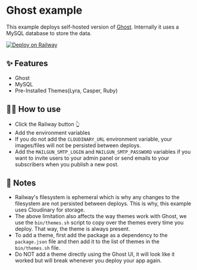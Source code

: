 # Ghost example

This example deploys self-hosted version of [Ghost](https://ghost.org/). Internally it uses a MySQL database to store the data.

[![Deploy on Railway](https://railway.app/button.svg)](https://railway.app/new/template?template=https%3A%2F%2Fgithub.com%2Fraghavmri%2Fghost-starter&plugins=mysql&envs=CLOUDINARY_URL%2CMAILGUN_SMTP_LOGIN%2CMAILGUN_SMTP_PASSWORD%2CBLOG_URL%2CPORT&optionalEnvs=CLOUDINARY_URL%2CMAILGUN_SMTP_LOGIN%2CMAILGUN_SMTP_PASSWORD&CLOUDINARY_URLDesc=For+file+storage.+If+you+do+not+add+this%2C+your+images+won%27t+persist+between+deploys&BLOG_URLDesc=The+URL+of+your+Ghost+blog&BLOG_URLDefault=https%3A%2F%2F%24%7B%7B+RAILWAY_STATIC_URL+%7D%7D&PORTDefault=2386)

## ✨ Features

- Ghost
- MySQL
- Pre-Installed Themes(Lyra, Casper, Ruby)

## 💁‍♀️ How to use

- Click the Railway button 👆
- Add the environment variables
- If you do not add the `CLOUDINARY_URL` environment variable, your images/files will not be persisted between deploys.
- Add the `MAILGUN_SMTP_LOGIN` and `MAILGUN_SMTP_PASSWORD` variables if you want to invite users to your admin panel or send emails to your subscribers when you publish a new post.

## 📝 Notes

- Railway's filesystem is ephemeral which is why any changes to the filesystem are not persisted between deploys. This is why, this example uses Cloudinary for storage.
- The above limitation also affects the way themes work with Ghost, we use the `bin/themes.sh` script to copy over the themes every time you deploy. That way, the theme is always present.
- To add a theme, first add the package as a dependency to the `package.json` file and then add it to the list of themes in the `bin/themes.sh` file.
- Do NOT add a theme directly using the Ghost UI, it will look like it worked but will break whenever you deploy your app again.
